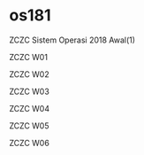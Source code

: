 # os181

ZCZC Sistem Operasi 2018 Awal(1)

ZCZC W01

ZCZC W02

ZCZC W03

ZCZC W04

ZCZC W05

ZCZC W06
